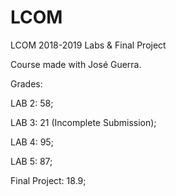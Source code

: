 # LCOM
LCOM 2018-2019 Labs &amp; Final Project

Course made with José Guerra.

Grades:

LAB 2: 58;

LAB 3: 21 (Incomplete Submission);

LAB 4: 95;

LAB 5: 87;

Final Project: 18.9;
